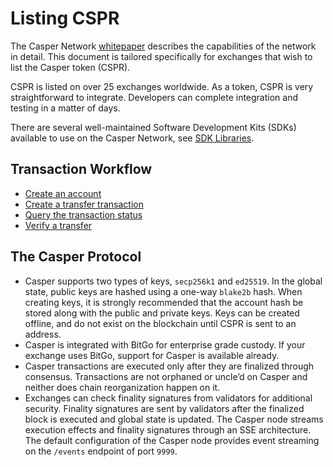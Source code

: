# Listing CSPR

The Casper Network [whitepaper](/) describes the capabilities of the network in detail. This document is tailored specifically for exchanges that wish to list the Casper token (CSPR). 

CSPR is listed on over 25 exchanges worldwide. As a token, CSPR is very straightforward to integrate. Developers can complete integration and testing in a matter of days.

There are several well-maintained Software Development Kits (SDKs) available to use on the Casper Network, see [SDK Libraries](../dapp-dev-guide/sdk/index.md).

## Transaction Workflow

-   [Create an account](../dapp-dev-guide/keys.md)
-   [Create a transfer transaction](../workflow/transfer-workflow.md)
-   [Query the transaction status](../workflow/querying.md)
-   [Verify a transfer](../workflow/verify-transfer.md)

## The Casper Protocol

-   Casper supports two types of keys, `secp256k1` and `ed25519`. In the global state, public keys are hashed using a one-way `blake2b` hash. When creating keys, it is strongly recommended that the account hash be stored along with the public and private keys. Keys can be created offline, and do not exist on the blockchain until CSPR is sent to an address.
-   Casper is integrated with BitGo for enterprise grade custody. If your exchange uses BitGo, support for Casper is available already.
-   Casper transactions are executed only after they are finalized through consensus. Transactions are not orphaned or uncle’d on Casper and neither does chain reorganization happen on it.
-   Exchanges can check finality signatures from validators for additional security. Finality signatures are sent by validators after the finalized block is executed and global state is updated. The Casper node streams execution effects and finality signatures through an SSE architecture. The default configuration of the Casper node provides event streaming on the `/events` endpoint of port `9999`.


